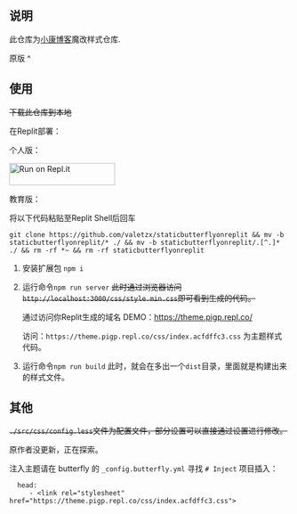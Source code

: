 ## 说明
此仓库为[小康博客](https://www.antmoe.com/)魔改样式仓库.

 原版 ^ 
 
## 使用

~~下载此仓库到本地~~

在Replit部署：

个人版：

<a href="https://repl.it/github/valetzx/staticbutterflyonreplit">
  <img alt="Run on Repl.it" src="https://repl.it/badge/github/valetzx/staticbutterflyonreplit" style="height: 40px; width: 190px;" />
</a>

教育版：

将以下代码粘贴至Replit Shell后回车

`git clone https://github.com/valetzx/staticbutterflyonreplit && mv -b staticbutterflyonreplit/* ./ && mv -b staticbutterflyonreplit/.[^.]* ./ && rm -rf *~ && rm -rf staticbutterflyonreplit`

1. 安装扩展包
    `npm i`
    
2. 运行命令`npm run server`
    ~~此时通过浏览器访问`http://localhost:3000/css/style.min.css`即可看到生成的代码。~~
    
    通过访问你Replit生成的域名 DEMO：https://theme.pigp.repl.co/
    
    访问：`https://theme.pigp.repl.co/css/index.acfdffc3.css` 为主题样式代码。
    
3. 运行命令`npm run build`
    此时，就会在多出一个`dist`目录，里面就是构建出来的样式文件。
    
## 其他
~~`./src/css/config.less`文件为配置文件，部分设置可以直接通过设置进行修改。~~

原作者没更新，正在探索。

注入主题请在 butterfly 的 `_config.butterfly.yml` 寻找 `# Inject` 项目插入：

```
  head:
     - <link rel="stylesheet" href="https://theme.pigp.repl.co/css/index.acfdffc3.css">
```


